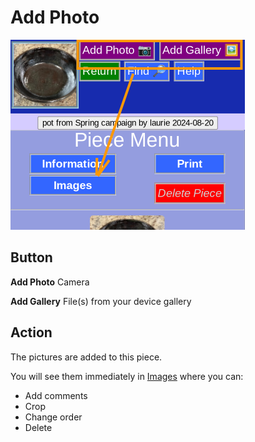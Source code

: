 # Add Photo

![AddPhoto](AddPhoto.png)

## Button

__Add Photo__ Camera

__Add Gallery__ File(s) from your device gallery

## Action

The pictures are added to this piece.

You will see them immediately in [Images](PotPix.md) where you can:

* Add comments
* Crop
* Change order
* Delete





